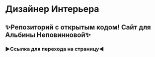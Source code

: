 # Дизайнер Интерьера
## ✨Репозиторий с открытым кодом! Сайт для Альбины Неповинновой✨
### ▶Ссылка для перехода на страницу◀
